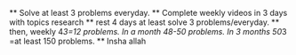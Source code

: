** Solve at least 3 problems everyday.
** Complete weekly videos in 3 days with topics research
** rest 4 days at least solve 3 problems/everyday.
** then, weekly 4*3=12 problems. In a month 48-50 problems. In 3 months 50*3 =at least  150 problems.
** Insha allah
